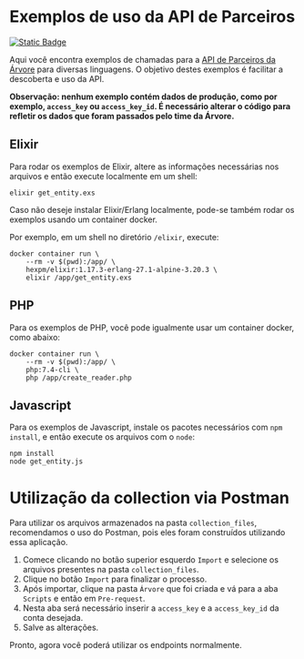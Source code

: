 # Exemplos de uso da API de Parceiros

[![Static Badge](https://img.shields.io/badge/API_de_Parceiros-%C3%81rvore-blue?logoColor=ff44aa&color=26cab9)](https://arvoreeducacao.docs.apiary.io/)

Aqui você encontra exemplos de chamadas para a [API de Parceiros da Árvore](https://arvoreeducacao.docs.apiary.io/) para diversas linguagens. O objetivo destes exemplos é facilitar a descoberta e uso da API.

**Observação: nenhum exemplo contém dados de produção, como por exemplo, `access_key` ou `access_key_id`. É necessário alterar o código para refletir os dados que foram passados pelo time da Árvore.**

## Elixir

Para rodar os exemplos de Elixir, altere as informações necessárias nos arquivos e então execute localmente em um shell:

```shell
elixir get_entity.exs
```

Caso não deseje instalar Elixir/Erlang localmente, pode-se também rodar os exemplos usando um container docker.

Por exemplo, em um shell no diretório `/elixir`, execute:

```shell
docker container run \
    --rm -v $(pwd):/app/ \
    hexpm/elixir:1.17.3-erlang-27.1-alpine-3.20.3 \
    elixir /app/get_entity.exs
```

## PHP

Para os exemplos de PHP, você pode igualmente usar um container docker, como abaixo:

```shell
docker container run \
    --rm -v $(pwd):/app/ \
    php:7.4-cli \
    php /app/create_reader.php
```

## Javascript

Para os exemplos de Javascript, instale os pacotes necessários com `npm install`, e então execute os arquivos com o `node`:

```shell
npm install
node get_entity.js
```

# Utilização da collection via Postman

Para utilizar os arquivos armazenados na pasta `collection_files`, recomendamos o uso do Postman, pois eles foram construídos utilizando essa aplicação.

1. Comece clicando no botão superior esquerdo `Import` e selecione os arquivos presentes na pasta `collection_files`.
2. Clique no botão `Import` para finalizar o processo.
3. Após importar, clique na pasta `Árvore` que foi criada e vá para a aba `Scripts` e então em `Pre-request`.
4. Nesta aba será necessário inserir a `access_key` e a `access_key_id` da conta desejada.
5. Salve as alterações.

Pronto, agora você poderá utilizar os endpoints normalmente.

